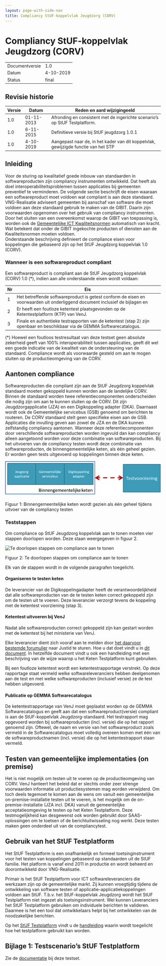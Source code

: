 ```yaml
---
layout: page-with-side-nav
title: Compliancy StUF-koppelvlak Jeugdzorg (CORV)
---
```

# Compliancy StUF-koppelvlak Jeugdzorg (CORV)
|                |           |
|----------------|-----------|
| Documentversie | 1.0       |
| Datum          | 4-10-2019 |
| Status         | final     |

## Revisie historie

| Versie | Datum      | Reden en aard wijzigingeeld                                                        |
|--------|------------|------------------------------------------------------------------------------------|
| 1.0    | 01-11-2013 | Afronding en consistent met de ingerichte scenario’s op StUF Testplatform.         |
| 1.0    | 6-11-2015  | Definitieve versie bij StUF jeugdzorg 1.0.1                                        |
| 1.0    | 4-10-2019  | Aangepast naar de, in het kader van dit koppelvlak, gewijzigde functie van het STP |

## Inleiding

Voor de sturing op kwalitatief goede inbouw van standaarden in
softwareproducten zijn compliancy instrumenten ontwikkeld. Dat heeft als
doel interoperabiliteitsproblemen tussen applicaties bij gemeenten
preventief te verminderen. De volgende sectie beschrijft de eisen
waaraan een softwareproduct moet voldoen wat compliant is aan deze
standaard. VNG-Realisatie adviseert gemeenten bij aanschaf van software
die moet voldoen aan deze standaard gebruik te maken van de GIBIT.
Daarin zijn voorwaarden opgenomen over het gebruik van compliancy
instrumenten. Door het sluiten van een overeenkomst waarop de GIBIT van
toepassing is, worden ook de [Gemeentelijke ICT
Kwaliteitsnormen](https://www.vngrealisatie.nl/producten/gemeentelijke-ict-kwaliteitsnormen-bij-de-gibit)
automatisch van kracht. Wat betekent dat onder de GIBIT ingekochte
producten of diensten aan de Kwaliteitsnormen moeten voldoen.  
Onderstaande beschrijving definieert de compliance eisen voor
koppelingen die gebaseerd zijn op het StUF Jeugdzorg koppelvlak 1.0
(CORV).

### Wanneer is een softwareproduct compliant

Een softwareproduct is compliant aan de StUF Jeugdzorg koppelvlak (CORV)
1.0 (\*), indien aan alle onderstaande eisen wordt voldaan:

| Nr  | Eis                                                                                                                          |
|-----|------------------------------------------------------------------------------------------------------------------------------|
| 1   | Het betreffende softwareproduct is getest conform de eisen en voorwaarden uit onderliggend document inclusief de bijlagen en |
| 2   | Er heeft een foutloze ketentest plaatsgevonden op de Ketentestplatform (KTP) van VenJ.                                       |
| 3   | Finale en authentieke testrapporten van de ketentest (stap 2) zijn openbaar en beschikbaar via de GEMMA Softwarecatalogus.   |

(\*) Hoewel een foutloos testresultaat van deze testset geen absolute
zekerheid geeft van 100% interoperabiliteit tussen applicaties, geeft
dit wel een goede indicatie van de kwaliteit van de ondersteuning van de
standaard. Compliance wordt als voorwaarde gesteld om aan te mogen
sluiten op de productieomgeving van de CORV.

## Aantonen compliance

Softwareproducten die compliant zijn aan de StUF Jeugdzorg koppelvlak
standaard moeten gekoppeld kunnen worden aan de landelijke CORV. Binnen
de standaard worden twee referentiecomponenten onderscheiden die nodig
zijn om aan te kunnen sluiten op de CORV. Dit zijn Jeugdzorgapplicatie
(JZA) en een Digikoppeling adapter (DKA). Daarnaast wordt ook de
Gemeentelijke servicebus (GSB) genoemd om berichten te routeren. De CORV
standaard stelt geen specifieke eisen aan de GSB. Applicaties die
invulling geven aan zowel de JZA en de DKA kunnen zelfstandig compliancy
aantonen. Wanneer deze referentiecomponenten door verschillende
softwareproducten worden ingevuld dan kan compliancy alleen aangetoond
worden voor deze combinatie van softwareproducten. Bij het uitvoeren van
de compliancy testen wordt deze combinatie van softwareproducten, de
binnengemeentelijke keten, als één geheel gezien. Er worden geen tests
uitgevoerd op koppelingen binnen deze keten.

![Bestand:binnengemeentelijke_keten.png](images/binnengemeentelijke_keten.png)

Figuur 1: Binnengemeentelijke keten wordt gezien als één geheel tijdens
uitvoer van de compliancy testen

### Teststappen

Om compliance op StUF Jeugdzorg koppelvlak aan te tonen moeten vier
stappen doorlopen worden. Deze staan weergegeven in figuur 2.

![Te doorlopen stappen om compliance aan te tonen](iamges/Te_doorlopen_stappen.png)

Figuur 2: Te doorlopen stappen om compliance aan te tonen

Elk van de stappen wordt in de volgende paragrafen toegelicht.

#### Organiseren te testen keten

De leverancier van de Digikoppelingadapter heeft de verantwoordelijkheid
dat alle softwareproducten van de te testen keten correct gekoppeld zijn
om de testen uit te voeren. Deze leverancier verzorgt tevens de
koppeling met de ketentest voorziening (stap 3).

#### Ketentest uitvoeren bij VenJ

Nadat alle softwareproducten correct gekoppeld zijn kan gestart worden
met de ketentest bij het ministerie van VenJ.

Elke leverancier dient zich vooraf aan te melden door [het daarvoor
bestemde forumulier](documenten/Formulier_Aansluiting_CORV_Acc_v20170821.pdf)
naar Justid te sturen. Hoe u dat doet vindt u in [dit
document](documenten/20180910-CORV-KTP-Informatieblad.pdf). In
hetzelfde document vindt u ook een handleiding met een beschrijving van
de wijze waarop u het Keten Testplatform kunt gebruiken.

Bij een foutloze ketentest wordt een ketentestrapportage verstrekt. Op
deze rapportage staat vermeld welke softwareleveranciers hebben
deelgenomen aan de test en met welke softwareproducten (inclusief
versie) ze de test hebben uitgevoerd.

#### Publicatie op GEMMA Softwarecatalogus

De ketentestrapportage van VenJ moet geplaatst worden op de GEMMA
Softwarecatalogus en geeft aan dat een softwareproduct(versie) compliant
is aan de StUF-koppelvlak Jeugdzorg-standaard. Het testrapport mag
opgevoerd worden bij softwareproducten (incl. versie) die op het rapport
genoemd zijn. Oftewel, de naam en versie van het softwareproduct zoals
vermeld in de Softwarecatalogus moet volledig overeen komen met één van
de softwareproductnamen (incl. versie) die op het ketentestrapport staan
vermeld.

## Testen van gemeentelijke implementaties (on premise)

Het is niet mogelijk om testen uit te voeren op de productieomgeving van
CORV. VenJ hanteert het beleid dat er slechts onder zeer strenge
voorwaarden informatie uit productiesystemen mag worden verwijderd. Om
toch deels tegemoet te komen aan de wens om vanuit een gemeentelijke
on-premise-installatie testen uit te voeren, is het mogelijk om de
on-premise-installatie (JZA incl. DKA) vanuit de gemeentelijke
acceptatieomgeving te testen op het Keten Testplatform. Deze
testmogelijkheid kan desgewenst ook worden gebruikt door
SAAS-oplossingen om te toetsen of de berichtuitwisseling nog werkt. Deze
testen maken geen onderdeel uit van de compliancytest.

## Gebruik van het StUF Testplatform

Het StUF Testplatform is een onafhankelijk en formeel toetsinginstrument
voor het testen van koppelingen gebaseerd op standaarden uit de StUF
familie. Het platform is vanaf eind 2011 in productie en wordt beheerd
en doorontwikkeld door VNG-Realisatie.

Primair is het StUF Testplatform voor ICT softwareleveranciers die
werkzaam zijn op de gemeentelijke markt. Zij kunnen vroegtijdig tijdens
de ontwikkeling van software testen of applicatie-applicatiekoppelingen
voldoen aan StUF. T.b.v. het StUF-koppelvlak Jeugdzorg wordt het StUF
Testplatform niet ingezet als toetsingsinstrument. Wel kunnen
Leveranciers het StUF Testplatform gebruiken om individuele berichten te
valideren. Daarmee is het een tool dat ontwikkelaars helpt bij het
ontwikkelen van de noodzakelijke berichten.

Op het [StUF Testplatform](http://www.stuftestplatform.nl) vindt u de
[handleiding](https://www.gemmaonline.nl/images/gemmaonline/2/29/Gebruikershandleiding_StUF_Testplatform.pdf)
waarin wordt toegelicht hoe het testplatform gebruikt kan worden.

## Bijlage 1: Testscenario’s StUF Testplatform

Zie de
[documentatie](documenten/Testset_StUF-koppelvlak_Jeugdzorg_1.0.1.zip)
bij deze testset.
